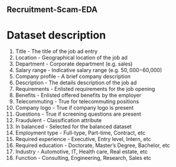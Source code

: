 ## Recruitment-Scam-EDA

# Dataset description
1. Title	- The title of the job ad entry
2. Location - Geographical location of the job ad
3. Department - Corporate department (e.g. sales)
4. Salary range - Indicative salary range (e.g. $50,000-$60,000)
5. Company profile - A brief company description
6. Description - The details description of the job ad
7. Requirements - Enlisted requirements for the job opening
8. Benefits - Enlisted offered benefits by the employer
9. Telecommuting -	True for telecommuting positions
10. Company logo	- True if company logo is present
11. Questions - True if screening questions are present
12. Fraudulent - Classification attribute
13. In balanced	- Selected for the balanced dataset
14. Employment type -	Full-type, Part-time, Contract, etc
15. Required experience	- Executive, Entry level, Intern, etc
16. Required education -	Doctorate, Master’s Degree, Bachelor, etc
17. Industry -	Automotive, IT, Health care, Real estate, etc
18. Function -	Consulting, Engineering, Research, Sales etc
